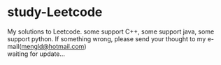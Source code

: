 # study-Leetcode
My solutions to Leetcode. some support C++,  some support java, some support python. If something wrong, please send your thought to my e-mail(mengld@hotmail.com)\
waiting for update...
